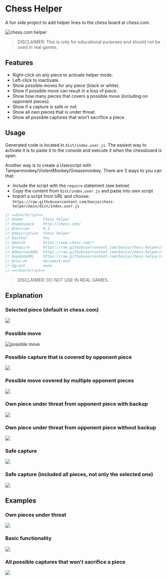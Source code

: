 # Chess Helper

A fun side project to add helper lines to the chess board at chess.com.

![chess.com helper ](https://i.imgur.com/T3IFNjS.png)

> DISCLAIMER: This is only for educational purposes and should not be used in real games.

## Features

* Right-click on any piece to activate helper mode.
* Left-click to inactivate.
* Show possible moves for any piece (black or white).
* Show if possible move can result in a loss of piece.
* Show how many pieces that covers a possible move (including on opponent pieces).
* Show if a capture is safe or not.
* Show all own pieces that is under threat.
* Show all possible captures that won't sacrifice a piece

## Usage

Generated code is located in `dist/index.user.js`. The easiest way to activate it is to paste it to the console and execute it when the chessboard is open.

Another way is to create a Userscript with Tampermonkey/ViolentMonkey/Greasemonkey. There are 3 ways to you can that:

* Include the script with the `require` statement (see below)
* Copy the content from `dist/index.user.js` and paste into own script
* Import a script from URL and choose: `https://raw.githubusercontent.com/banjo/chess-helper/main/dist/index.user.js`

```js
// ==UserScript==
// @name         Chess helper
// @namespace    http://chess.com/
// @version      0.1
// @description  Chess helper
// @author       You
// @match        https://www.chess.com/*
// @require      https://raw.githubusercontent.com/banjo/chess-helper/main/dist/index.user.js
// @downloadURL  https://raw.githubusercontent.com/banjo/chess-helper/main/dist/index.user.js
// @updateURL    https://raw.githubusercontent.com/banjo/chess-helper/main/dist/index.user.js
// @run-at       document-end
// @grant        none
// ==/UserScript==
```

> DISCLAIMER: DO NOT USE IN REAL GAMES.

## Explanation

### Selected piece (default in chess.com)

![](https://i.imgur.com/t93eGoC.png)

### Possible move

![possible move](https://i.imgur.com/j4FzGhq.png)


### Possible capture that is covered by opponent piece

![](https://i.imgur.com/R1WHcWP.png)

### Possible move covered by multiple opponent pieces

![](https://i.imgur.com/qFP2FjE.png)

### Own piece under threat from opponent piece with backup

![](https://i.imgur.com/ICUCEJr.png)

### Own piece under threat from opponent piece without backup

![](https://i.imgur.com/WRFpUrA.png)

### Safe capture

![](https://i.imgur.com/qFm06KS.png)

### Safe capture (included all pieces, not only the selected one)

![](https://i.imgur.com/OzdF3U5.png)

## Examples

### Own pieces under threat

![](https://i.imgur.com/L2zJbW4.png)

### Basic functionality

![](https://i.imgur.com/GrSSjcA.png)

### All possible captures that won't sacrifice a piece

![](https://i.imgur.com/qvaJP4p.png)